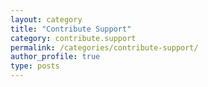```yaml
---
layout: category
title: "Contribute Support"
category: contribute.support
permalink: /categories/contribute-support/
author_profile: true
type: posts
---
```

